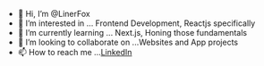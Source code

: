 - 👋 Hi, I’m @LinerFox
- 👀 I’m interested in ... Frontend Development, Reactjs specifically
- 🌱 I’m currently learning ... Next.js, Honing those fundamentals
- 💞️ I’m looking to collaborate on ...Websites and App projects
- 📫 How to reach me ...[LinkedIn](http:www.linkedin.com/joseph-chu-developer)

<!---
LinerFox/LinerFox is a ✨ special ✨ repository because its `README.md` (this file) appears on your GitHub profile.
You can click the Preview link to take a look at your changes.
--->
